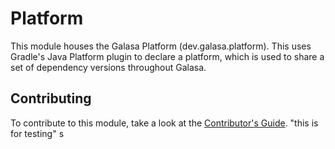 # Platform

This module houses the Galasa Platform (dev.galasa.platform). This uses Gradle's Java Platform plugin to declare a platform, which is used to share a set of dependency versions throughout Galasa.

## Contributing

To contribute to this module, take a look at the [Contributor's Guide](https://github.com/galasa-dev/galasa/blob/main/CONTRIBUTING.md).
"this is for testing"
s